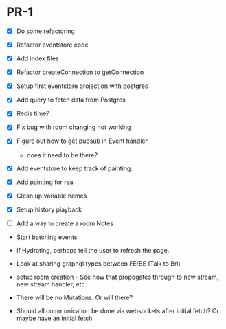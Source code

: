 # PR-1

- [x] Do some refactoring
- [x] Refactor eventstore code
- [x] Add index files
- [x] Refactor createConnection to getConnection
- [x] Setup first eventstore projection with postgres
- [x] Add query to fetch data from Postgres
- [x] Redis time?
- [x] Fix bug with room changing not working
- [x] Figure out how to get pubsub in Event handler
    - does it need to be there?
- [x] Add eventstore to keep track of painting.
- [x] Add painting for real
- [x] Clean up variable names
- [x] Setup history playback
- [ ] Add a way to create a room
Notes



- Start batching events
- if Hydrating, perhaps tell the user to refresh the page.
- Look at sharing graphql types between FE/BE (Talk to Bri)
- setup room creation - See how that propogates through to new stream, new stream handler, etc. 

- There will be no Mutations. Or will there?
- Should all communication be done via websockets after initial fetch? Or maybe have an initial fetch